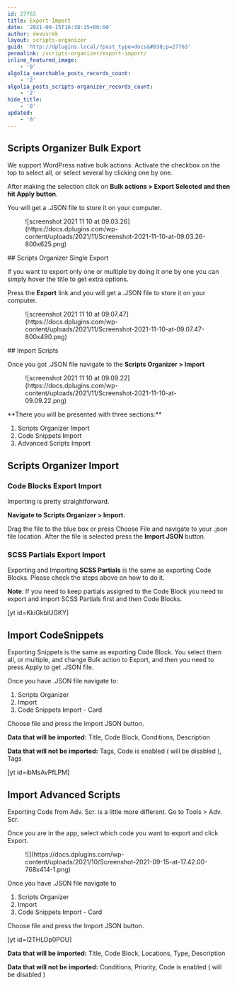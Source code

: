 ```yaml
---
id: 27763
title: Export-Import
date: '2021-09-15T16:38:15+00:00'
author: devusrmk
layout: scripts-organizer
guid: 'http://dplugins.local/?post_type=docs&#038;p=27763'
permalink: /scripts-organizer/export-import/
inline_featured_image:
    - '0'
algolia_searchable_posts_records_count:
    - '2'
algolia_posts_scripts-organizer_records_count:
    - '2'
hide_title:
    - '0'
updated:
    - '0'
---
```


## Scripts Organizer Bulk Export

We support WordPress native bulk actions. Activate the checkbox on the top to select all, or select several by clicking one by one.

After making the selection click on **Bulk actions &gt; Export Selected and then hit Apply button**.

You will get a .JSON file to store it on your computer.

<figure class="wp-block-image size-large">![screenshot 2021 11 10 at 09.03.26](https://docs.dplugins.com/wp-content/uploads/2021/11/Screenshot-2021-11-10-at-09.03.26-800x625.png)</figure>## <meta charset="utf-8"></meta>Scripts Organizer Single Export

If you want to export only one or multiple by doing it one by one you can simply hover the title to get extra options.

Press the **Export** link and you will get <meta charset="utf-8"></meta>a .JSON file to store it on your computer.

<figure class="wp-block-image size-large">![screenshot 2021 11 10 at 09.07.47](https://docs.dplugins.com/wp-content/uploads/2021/11/Screenshot-2021-11-10-at-09.07.47-800x490.png)</figure>## <meta charset="utf-8"></meta>Import Scripts

Once you got .JSON file navigate to the **Scripts Organizer &gt; Import**

<figure class="wp-block-image size-full is-resized">![screenshot 2021 11 10 at 09.09.22](https://docs.dplugins.com/wp-content/uploads/2021/11/Screenshot-2021-11-10-at-09.09.22.png)</figure>**There you will be presented with three sections:**

1. Scripts Organizer Import
2. Code Snippets Import
3. Advanced Scripts Import

## <meta charset="utf-8"></meta>Scripts Organizer Import

### Code Blocks Export <meta charset="utf-8"></meta>Import

Importing is pretty straightforward.

**Navigate to Scripts Organizer &gt; Import.**

Drag the file to the blue box or press Choose File and navigate to your .json file location. After the file is selected press the **Import JSON** button.

### SCSS Partials Export Import

Exporting and Importing **SCSS Partials** is the same as exporting Code Blocks. Please check the steps above on how to do it.

**Note**: If you need to keep partials assigned to the Code Block you need to export and import SCSS Partials first and then Code Blocks.

\[yt id=KkiGkblUGKY\]

## Import CodeSnippets

Exporting Snippets is the same as exporting Code Block. You select them all, or multiple, and change Bulk action to Export, and then you need to press Apply to get .JSON file.

Once you have .JSON file navigate to:

1. Scripts Organizer
2. Import
3. Code Snippets Import - Card

Choose file and press the Import JSON button.

**Data that will be imported:** Title, Code Block, Conditions, Description

**Data that will not be imported:** Tags, Code is enabled ( will be disabled ), Tags

\[yt id=ibMsAvPfLPM\]

## Import Advanced Scripts

Exporting Code from <meta charset="utf-8"></meta>Adv. Scr. is a little more different. Go to Tools &gt; Adv. Scr.

Once you are in the app, select which code you want to export and click Export.

<figure class="wp-block-image size-full">![](https://docs.dplugins.com/wp-content/uploads/2021/10/Screenshot-2021-09-15-at-17.42.00-768x414-1.png)</figure>Once you have .JSON file navigate to

1. Scripts Organizer
2. Import
3. Code Snippets Import - Card

Choose file and press the Import JSON button.

\[yt id=I2THLDp0POU\]

**Data that will be imported:** Title, Code Block, Locations, Type, Description

**Data that will not be imported:** Conditions, Priority, <meta charset="utf-8"></meta>Code is enabled ( will be disabled )
